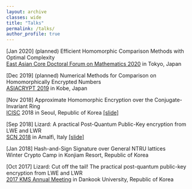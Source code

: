 ```yaml
---
layout: archive
classes: wide
title: "Talks"
permalink: /talks/
author_profile: true
---
```


[Jan 2020] (planned) Efficient Homomorphic Comparison Methods with Optimal Complexity  
[East Asian Core Doctoral Forum on Mathematics 2020](https://www.ms.u-tokyo.ac.jp/~yasuyuki/eacdfm2020.htm) in Tokyo, Japan

[Dec 2019] (planned) Numerical Methods for Comparison on Homomorphically Encrypted Numbers   
[ASIACRYPT 2019](https://asiacrypt.iacr.org/2019/index.html) in Kobe, Japan

[Nov 2018]	Approximate Homomorphic Encryption over the Conjugate-Invariant Ring  
[ICISC](http://www.icisc.org/) 2018 in Seoul, Republic of Korea [[slide]](https://du1204.github.io/files/slide/Real-HEAAN_Seoul.pdf)

[Sep 2018]	Lizard: A practical Post-Quantum Public-Key encryption from LWE and LWR  
[SCN 2018](http://scn.di.unisa.it/) in Amalfi, Italy [[slide]](https://du1204.github.io/files/slide/Lizard_Amalfi.pdf)

[Jan 2018]	Hash-and-Sign Signature over General NTRU lattices  
Winter Crypto Camp in Konjiam Resort, Republic of Korea

[Oct 2017]	Lizard: Cut off the tail! The practical post-quantum public-key encryption from LWE and LWR  
[2017 KMS Annual Meeting](http://www.kms.or.kr/meetings/fall2017/) in Dankook University, Republic of Korea